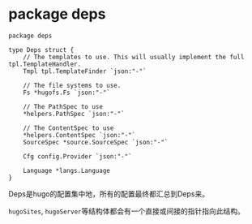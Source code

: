 # package deps

```golang
package deps

type Deps struct {
    // The templates to use. This will usually implement the full tpl.TemplateHandler.
    Tmpl tpl.TemplateFinder `json:"-"`

    // The file systems to use.
    Fs *hugofs.Fs `json:"-"`

    // The PathSpec to use
    *helpers.PathSpec `json:"-"`

    // The ContentSpec to use
    *helpers.ContentSpec `json:"-"`
    SourceSpec *source.SourceSpec `json:"-"`

    Cfg config.Provider `json:"-"`

    Language *langs.Language
}
```

Deps是hugo的配置集中地，所有的配置最终都汇总到Deps来。

`hugoSites`, `hugoServer`等结构体都会有一个直接或间接的指针指向此结构。